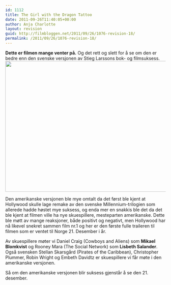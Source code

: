 ```yaml
---
id: 1112
title: The Girl with the Dragon Tattoo
date: 2011-09-26T11:40:05+00:00
author: Anja Charlotte
layout: revision
guid: http://filmbloggen.net/2011/09/26/1076-revision-18/
permalink: /2011/09/26/1076-revision-18/
---
```

**Dette er filmen mange venter på.** Og det rett og slett for å se om den er bedre enn den svenske versjonen av Stieg Larssons bok- og filmsuksess.  
<a href="http://filmbloggen.net/?attachment_id=1092" rel="attachment wp-att-1092"><img class="alignnone size-large wp-image-1092" src="http://filmbloggen.net/wp-content/uploads//2011/09/bgfqpet5-620x411.jpg" alt="" width="620" height="411" /></a>

<div class="video-shortcode">
</div>

Den amerikanske versjonen ble mye omtalt da det først ble kjent at Hollywood skulle lage remake av den svenske Millennium-trilogien som allerede hadde høstet mye suksess, og enda mer en snakkis ble det da det ble kjent at filmen ville ha nye skuespillere, mesteparten amerikanske. Dette ble møtt av mange reaksjoner, både positivt og negativt, men Hollywood har nå likevel snekret sammen film nr.1 og her er den første fulle traileren til filmen som er ventet til Norge 21. Desember i år.

Av skuespillere møter vi Daniel Craig (Cowboys and Aliens) som **Mikael Blomkvist** og Rooney Mara (The Social Network) som **Lisbeth Salander**. Også svensken Stellan Skarsgård (Pirates of the Caribbean), Christopher Plummer, Robin Wright og Embeth Davidtz er skuespillere vi får møte i den amerikanske versjonen.

Så om den amerikanske versjonen blir suksess gjenstår å se den 21. desember.